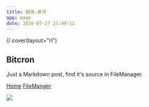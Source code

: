 ```yaml
---
title: 极简.单页
app: page
date: 2016-07-27 21:49:12
---
```


// cover(layout="rl")
## Bitcron
Just a Markdown post, find it's source in FileManager.

[Home](/)
[FileManger](/service/files_manager)

![](/fb_static/unsplash/me.png)
